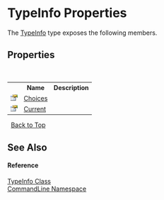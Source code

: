 # TypeInfo Properties
 

The <a href="T_CommandLine_TypeInfo">TypeInfo</a> type exposes the following members.


## Properties
&nbsp;<table><tr><th></th><th>Name</th><th>Description</th></tr><tr><td>![Public property](media/pubproperty.gif "Public property")</td><td><a href="P_CommandLine_TypeInfo_Choices">Choices</a></td><td /></tr><tr><td>![Public property](media/pubproperty.gif "Public property")</td><td><a href="P_CommandLine_TypeInfo_Current">Current</a></td><td /></tr></table>&nbsp;
<a href="#typeinfo-properties">Back to Top</a>

## See Also


#### Reference
<a href="T_CommandLine_TypeInfo">TypeInfo Class</a><br /><a href="N_CommandLine">CommandLine Namespace</a><br />